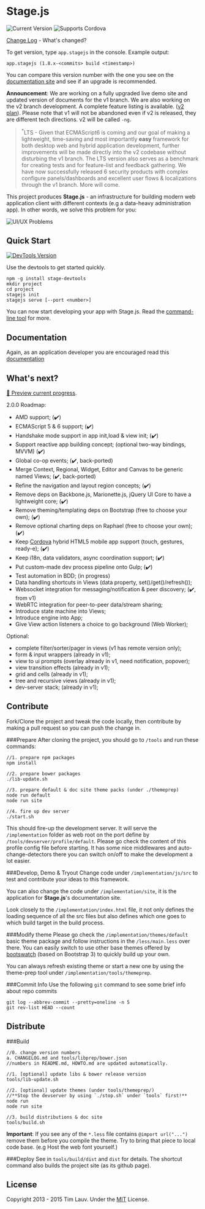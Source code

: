 Stage.js
===================
<img src="http://img.shields.io/bower/v/stage.js.svg?style=flat" alt="Current Version"></img> <img src="http://img.shields.io/badge/supports-Cordova-3B4854.svg?style=flat" alt="Supports Cordova"></img>

[Change Log](CHANGELOG.md) - What's changed?

To get version, type `app.stagejs` in the console. Example output:
```
app.stagejs (1.8.x-<commits> build <timestamp>)
```
You can compare this version number with the one you see on the [documentation site](http://bluekvirus.github.io/Stage.js/#navigate/Document) and see if an upgrade is recommended.

**Announcement**: We are working on a fully upgraded live demo site and updated version of documents for the v1 branch. We are also working on the v2 branch development. A complete feature listing is available. ([v2 plan](#whats-next)). Please note that v1 will not be abandoned even if v2 is released, they are different tech directions. v2 will be called `-ng`.

> <sup>\*</sup>LTS - Given that ECMAScript6 is coming and our goal of making a lightweight, time-saving and most importantly **easy** framework for both desktop web and hybrid application development, further improvements will be made directly into the v2 codebase without disturbing the v1 branch. The LTS version also serves as a benchmark for creating tests and for feature-list and feedback gathering. We have now successfully released 6 security products with complex configure panels/dashboards and excellent user flows & localizations through the v1 branch. More will come. 

This project produces **Stage.js** - an infrastructure for building modern web application client with different contexts (e.g a data-heavy administration app). In other words, we solve this problem for you:

<img src="implementation/static/resource/default/diagram/Diagram-1.png" alt="UI/UX Problems" class="center-block"></img>


Quick Start
------------
<a href="https://www.npmjs.org/package/stage-devtools"><img src="http://img.shields.io/npm/v/stage-devtools.svg?style=flat-square" alt="DevTools Version"></img></a> 

Use the devtools to get started quickly.
```
npm -g install stage-devtools
mkdir project
cd project
stagejs init
stagejs serve [--port <number>]
```
You can now start developing your app with Stage.js. Read the [command-line tool](https://www.npmjs.com/package/stage-devtools) for more.


Documentation
-------------
Again, as an application developer you are encouraged read this [documentation](http://bluekvirus.github.io/Stage.js/#navigate/Document)


What's next?
------------
[:crystal_ball: Preview current progress](https://github.com/bluekvirus/Stage.js-ng/tree/master/libs/vendor/stagejsv2).

2.0.0 Roadmap:
* AMD support; (:heavy_check_mark:)
* ECMAScript 5 & 6 support; (:heavy_check_mark:)
* Handshake mode support in app init,load & view init; (:heavy_check_mark:)
* Support reactive app building concept; (optional two-way bindings, MVVM) (:heavy_check_mark:)
* Global co-op events; (:heavy_check_mark:, back-ported)
* Merge Context, Regional, Widget, Editor and Canvas to be generic named Views; (:heavy_check_mark:, back-ported)
* Refine the navigation and layout region concepts; (:heavy_check_mark:)
* Remove deps on Backbone.js, Marionette.js, jQuery UI Core to have a lightweight core; (:heavy_check_mark:)
* Remove theming/templating deps on Bootstrap (free to choose your own); (:heavy_check_mark:)
* Remove optional charting deps on Raphael (free to choose your own); (:heavy_check_mark:)
* Keep [Cordova](https://cordova.apache.org/) hybrid HTML5 mobile app support (touch, gestures, ready-e); (:heavy_check_mark:)
* Keep i18n, data validators, async coordination support; (:heavy_check_mark:) 
* Put custom-made dev process pipeline onto Gulp; (:heavy_check_mark:)
* Test automation in BDD; (in progress)
* Data handling shortcuts in Views (data property, set()/get()/refresh());
* Websocket integration for messaging/notification & peer discovery; (:heavy_check_mark:, from v1)
* WebRTC integration for peer-to-peer data/stream sharing;
* Introduce state machine into Views;
* Introduce engine into App;
* Give View action listeners a choice to go background (Web Worker);


Optional:
* complete filter/sorter/pager in views (v1 has remote version only);
* form & input wrappers (already in v1);
* view to ui prompts (overlay already in v1, need notification, popover);
* view transition effects (already in v1);
* grid and cells (already in v1);
* tree and recursive views (already in v1);
* dev-server stack; (already in v1);


Contribute
----------
Fork/Clone the project and tweak the code locally, then contribute by making a pull request so you can push the change in.

###Prepare
After cloning the project, you should go to `/tools` and run these commands:
```
//1. prepare npm packages
npm install

//2. prepare bower packages
./lib-update.sh

//3. prepare default & doc site theme packs (under ./themeprep)
node run default
node run site

//4. fire up dev server
./start.sh
```
This should fire-up the development server. It will serve the `/implementation` folder as web root on the port define by `/tools/devserver/profile/default`. Please go check the content of this profile config file before starting. It has some nice middlewares and auto-change-detectors there you can switch on/off to make the development a lot easier.

###Develop, Demo & Tryout
Change code under `/implementation/js/src` to test and contribute your ideas to this framework.

You can also change the code under `/implementation/site`, it is the application for **Stage.js**'s documentation site.

Look closely to the `/implementation/index.html` file, it not only defines the loading sequence of all the src files but also defines which one goes to which build target in the build process.

###Modify theme
Please go check the `/implementation/themes/default` basic theme package and follow instructions in the `/less/main.less` over there. You can easily switch to use other base themes offered by [bootswatch](http://bootswatch.com/) (based on Bootstrap 3) to quickly build up your own.

You can always refresh existing theme or start a new one by using the theme-prep tool under `/implementation/tools/themeprep`.

###Commit Info
Use the following `git` command to see some brief info about repo commits
```
git log --abbrev-commit --pretty=oneline -n 5
git rev-list HEAD --count
```


Distribute
----------
###Build
```
//0. change version numbers
a. CHANGELOG.md and tools/libprep/bower.json
//numbers in README.md, HOWTO.md are updated automatically.

//1. [optional] update libs & bower release version
tools/lib-update.sh

//2. [optional] update themes (under tools/themeprep/)
//**Stop the devserver by using `./stop.sh` under `tools` first!**
node run 
node run site

//3. build distributions & doc site
tools/build.sh
```
**Important**: If you see any of the `*.less` file contains `@import url("...")` remove them before you compile the theme. Try to bring that piece to local code base. (e.g Host the web font yourself.)

###Deploy
See in `tools/build/dist` and `dist` for details. The shortcut command also builds the project site (as its github page).


License
-------
Copyright 2013 - 2015 Tim Lauv. 
Under the [MIT](http://opensource.org/licenses/MIT) License.

